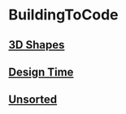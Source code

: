 # BuildingToCode

## [3D Shapes](3D-Shapes/3D-Shapes.md)
## [Design Time](Design-Time/Design-Time.md)

## [Unsorted](unsorted/unsorted.md)
